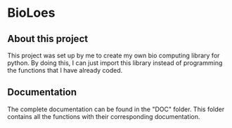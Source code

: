 # BioLoes

## About this project
This project was set up by me to create my own bio computing library for python.
By doing this, I can just import this library instead of programming the functions that I have already coded.


## Documentation
The complete documentation can be found in the "DOC" folder. This folder contains all 
the functions with their corresponding documentation.